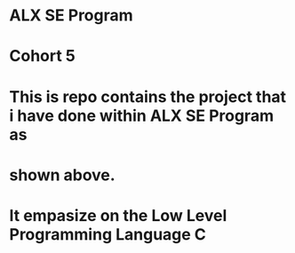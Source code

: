 # ALX SE Program
# Cohort 5
# This is repo contains the project that i have done within ALX SE Program as
# shown above.
# It empasize on the Low Level Programming Language C
